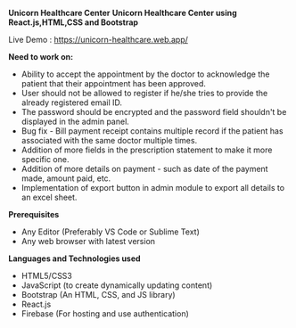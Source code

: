 **Unicorn Healthcare Center**
**Unicorn Healthcare Center using React.js,HTML,CSS and Bootstrap**


Live Demo : https://unicorn-healthcare.web.app/

**Need to work on:**
* Ability to accept the appointment by the doctor to acknowledge the patient that their appointment has been approved.
* User should not be allowed to register if he/she tries to provide the already registered email ID.
* The password should be encrypted and the password field shouldn't be displayed in the admin panel.
* Bug fix - Bill payment receipt contains multiple record if the patient has associated with the same doctor multiple times.
* Addition of more fields in the prescription statement to make it more specific one.
* Addition of more details on payment - such as date of the payment made, amount paid, etc.
* Implementation of export button in admin module to export all details to an excel sheet.

**Prerequisites**
* Any Editor (Preferably VS Code or Sublime Text)
* Any web browser with latest version

**Languages and Technologies used**
* HTML5/CSS3
* JavaScript (to create dynamically updating content)
* Bootstrap (An HTML, CSS, and JS library)
* React.js
* Firebase (For hosting and use authentication)

